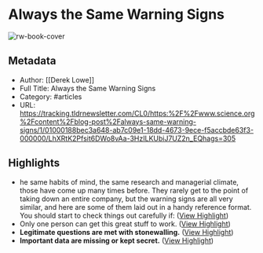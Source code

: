 # Always the Same Warning Signs

![rw-book-cover](https://www.science.org/pb-assets/images/blogs/pipeline/default-image-1644619966880.png)

## Metadata
- Author: [[Derek Lowe]]
- Full Title: Always the Same Warning Signs
- Category: #articles
- URL: https://tracking.tldrnewsletter.com/CL0/https:%2F%2Fwww.science.org%2Fcontent%2Fblog-post%2Falways-same-warning-signs/1/01000188bec3a648-ab7c09e1-18dd-4673-9ece-f5accbde63f3-000000/LhXRtK2Pfsit6DWo8vAa-3HzILKUbiJ7UZ2n_EQhags=305

## Highlights
- he same habits of mind, the same research and managerial climate, those have come up many times before. They rarely get to the point of taking down an entire company, but the warning signs are all very similar, and here are some of them laid out in a handy reference format. You should start to check things out carefully if: ([View Highlight](https://read.readwise.io/read/01h33fe08pb5v4304905kbx01z))
- Only one person can get this great stuff to work. ([View Highlight](https://read.readwise.io/read/01h33fe2j42jhsfrc5qtx7t46q))
- **Legitimate questions are met with stonewalling.** ([View Highlight](https://read.readwise.io/read/01h33fed0hfqvfpx2whq1gjm5y))
- **Important data are missing or kept secret.** ([View Highlight](https://read.readwise.io/read/01h33fesd5jxgx1j5rhjm52322))
